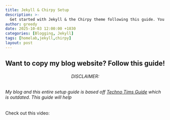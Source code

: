```yaml
---
title: Jekyll & Chirpy Setup
description: >-
  Get started with Jekyll & the Chirpy theme following this guide. You will learn how to install, configure, and use your first Chirpy-based website, as well as deploy it to a web server.
author: greedy
date: 2025-10-03 12:00:00 +1030
categories: [Blogging, Jekyll]
tags: [homelab,jekyll,chirpy]
layout: post
---
```

## Want to copy my blog website? Follow this guide!

###### <center>DISCLAIMER:</center>  
###### My blog and this entire setup guide is based off [Techno Tims Guide](https://www.youtube.com/watch?v=F8iOU1ci19Q) which is outdated.  This guide will help


Check out this video:

